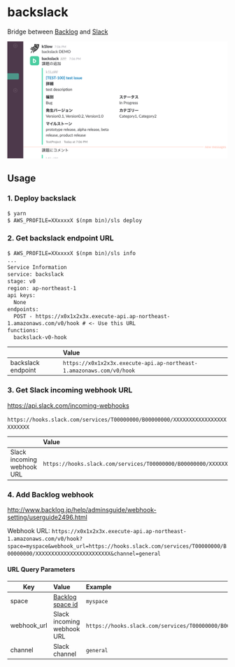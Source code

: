# backslack

Bridge between [Backlog](http://www.backlog.jp/help/adminsguide/webhook-setting/userguide2493.html) and [Slack](https://api.slack.com/incoming-webhooks)

![img](ss.png)

## Usage

### 1. Deploy backslack

```
$ yarn
$ AWS_PROFILE=XXxxxxX $(npm bin)/sls deploy
```

### 2. Get backslack endpoint URL

```
$ AWS_PROFILE=XXxxxxX $(npm bin)/sls info
...
Service Information
service: backslack
stage: v0
region: ap-northeast-1
api keys:
  None
endpoints:
  POST - https://x0x1x2x3x.execute-api.ap-northeast-1.amazonaws.com/v0/hook # <- Use this URL
functions:
  backslack-v0-hook
```

|                    | Value                                                                |
| ------------------ |:---------------------------------------------------------------------|
| backslack endpoint | `https://x0x1x2x3x.execute-api.ap-northeast-1.amazonaws.com/v0/hook` |

### 3. Get Slack incoming webhook URL

https://api.slack.com/incoming-webhooks

`https://hooks.slack.com/services/T00000000/B00000000/XXXXXXXXXXXXXXXXXXXXXXXX`

|                            | Value                                                                           |
| -------------------------- |:--------------------------------------------------------------------------------|
| Slack incoming webhook URL | `https://hooks.slack.com/services/T00000000/B00000000/XXXXXXXXXXXXXXXXXXXXXXXX` |

### 4. Add Backlog webhook

http://www.backlog.jp/help/adminsguide/webhook-setting/userguide2496.html

Webhook URL: `https://x0x1x2x3x.execute-api.ap-northeast-1.amazonaws.com/v0/hook?space=myspace&webhook_url=https://hooks.slack.com/services/T00000000/B00000000/XXXXXXXXXXXXXXXXXXXXXXXX&channel=general`

#### URL Query Parameters

| Key         | Value                      | Example                    |
| ------------|:---------------------------|:---------------------------|
| space    | [Backlog space id](http://www.backlog.jp/faq/service/what-id.html) | `myspace` |
| webhook_url | Slack incoming webhook URL | `https://hooks.slack.com/services/T00000000/B00000000/XXXXXXXXXXXXXXXXXXXXXXXX` |
| channel     | Slack channel              | `general` |
